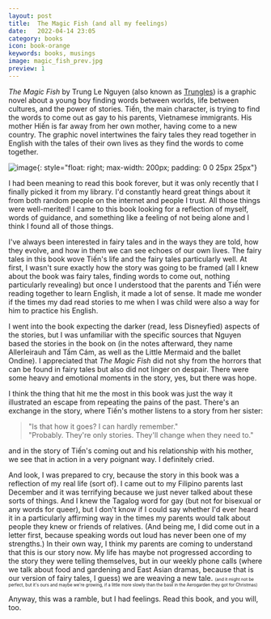 ```yaml
---
layout: post
title:  The Magic Fish (and all my feelings)
date:   2022-04-14 23:05
category: books
icon: book-orange
keywords: books, musings
image: magic_fish_prev.jpg
preview: 1
---
```

*The Magic Fish* by Trung Le Nguyen (also known as [Trungles](http://www.trungles.com/)) is a graphic novel about a young boy finding words between worlds, life between cultures, and the power of stories. Tiến, the main character, is trying to find the words to come out as gay to his parents, Vietnamese immigrants. His mother Hiến is far away from her own mother, having come to a new country. The graphic novel intertwines the fairy tales they read together in English with the tales of their own lives as they find the words to come together.

<!--more-->

![image](http://yayforbooks.randomlyrecursive.com/images/magic_fish_cover.jpg){: style="float: right; max-width: 200px; padding: 0 0 25px 25px"}

I had been meaning to read this book forever, but it was only recently that I finally picked it from my library. I'd constantly heard great things about it from both random people on the internet and people I trust. All those things were well-merited! I came to this book looking for a reflection of myself, words of guidance, and something like a feeling of not being alone and I think I found all of those things. 

I've always been interested in fairy tales and in the ways they are told, how they evolve, and how in them we can see echoes of our own lives. The fairy tales in this book wove Tiến's life and the fairy tales particularly well. At first, I wasn't sure exactly how the story was going to be framed (all I knew about the book was fairy tales, finding words to come out, nothing particularly revealing) but once I understood that the parents and Tiến were reading together to learn English, it made a lot of sense. It made me wonder if the times my dad read stories to me when I was child were also a way for him to practice his English. 

I went into the book expecting the darker (read, less Disneyfied) aspects of the stories, but I was unfamiliar with the specific sources that Nguyen based the stories in the book on (in the notes afterward, they name Allerleirauh and Tấm Cám, as well as the Little Mermaid and the ballet Ondine). I appreciated that *The Magic Fish* did not shy from the horrors that can be found in fairy tales but also did not linger on despair. There were some heavy and emotional moments in the story, yes, but there was hope.

I think the thing that hit me the most in this book was just the way it illustrated an escape from repeating the pains of the past. There's an exchange in the story, where Tiến's mother listens to a story from her sister:
<blockquote> <p>"Is that how it goes? I can hardly remember." <br>
"Probably. They're only stories. They'll change when they need to."</p>
</blockquote>
and in the story of Tiến's coming out and his relationship with his mother, we see that in action in a very poignant way. I definitely cried.

And look, I was prepared to cry, because the story in this book was a reflection of my real life (sort of). I came out to my Filipino parents last December and it was terrifying because we just never talked about these sorts of things. And I knew the Tagalog word for gay (but not for bisexual or any words for queer), but I don't know if I could say whether I'd ever heard it in a particularly affirming way in the times my parents would talk about people they knew or friends of relatives. (And being me, I did come out in a letter first, because speaking words out loud has never been one of my strengths.) In their own way, I think my parents are coming to understand that this is our story now. My life has maybe not progressed according to the story they were telling themselves, but in our weekly phone calls (where we talk about food and gardening and East Asian dramas, because that is our version of fairy tales, I guess) we are weaving a new tale. <span style="font-size:.6em;">(and it might not be perfect, but it's ours and maybe we're growing, if a little more slowly than the basil in the Aerogarden they got for Christmas)</span>

Anyway, this was a ramble, but I had feelings. Read this book, and you will, too.



